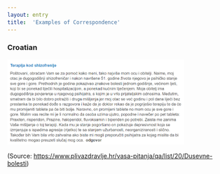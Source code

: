 ```yaml
---
layout: entry
title:  'Examples of Correspondence'
---
```


### Croatian

<img style="width:80%" src="example_images\correspondence_hr_1.png">

(Source: <a href="https://www.plivazdravlje.hr/vasa-pitanja/qa/list/20/Dusevne-bolesti">https://www.plivazdravlje.hr/vasa-pitanja/qa/list/20/Dusevne-bolesti</a>)